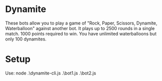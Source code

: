 # Dynamite

These bots allow you to play a game of "Rock, Paper, Scissors, Dynamite, Waterballoon" against another bot. It plays up to 2500 rounds in a single match. 1000 points required to win. You have unlimited waterballoons but only 100 dynamites. 

# Setup
Use:  node .\dynamite-cli.js .\bot1.js .\bot2.js